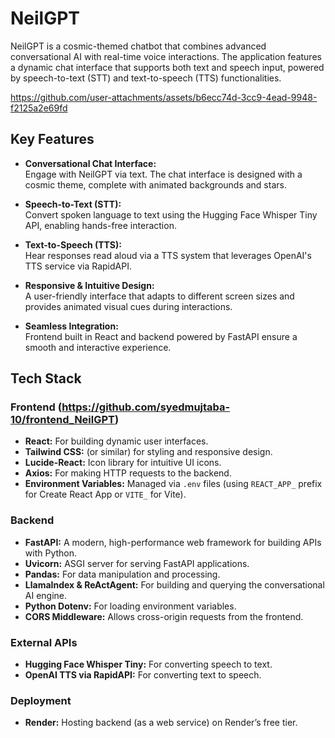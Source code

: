 # NeilGPT

NeilGPT is a cosmic-themed chatbot that combines advanced conversational AI with real-time voice interactions. The application features a dynamic chat interface that supports both text and speech input, powered by speech-to-text (STT) and text-to-speech (TTS) functionalities.


https://github.com/user-attachments/assets/b6ecc74d-3cc9-4ead-9948-f2125a2e69fd


## Key Features

- **Conversational Chat Interface:**  
  Engage with NeilGPT via text. The chat interface is designed with a cosmic theme, complete with animated backgrounds and stars.

- **Speech-to-Text (STT):**  
  Convert spoken language to text using the Hugging Face Whisper Tiny API, enabling hands-free interaction.

- **Text-to-Speech (TTS):**  
  Hear responses read aloud via a TTS system that leverages OpenAI's TTS service via RapidAPI.

- **Responsive & Intuitive Design:**  
  A user-friendly interface that adapts to different screen sizes and provides animated visual cues during interactions.

- **Seamless Integration:**  
  Frontend built in React and backend powered by FastAPI ensure a smooth and interactive experience.

## Tech Stack

### Frontend (https://github.com/syedmujtaba-10/frontend_NeilGPT)
- **React:** For building dynamic user interfaces.
- **Tailwind CSS:** (or similar) for styling and responsive design.
- **Lucide-React:** Icon library for intuitive UI icons.
- **Axios:** For making HTTP requests to the backend.
- **Environment Variables:** Managed via `.env` files (using `REACT_APP_` prefix for Create React App or `VITE_` for Vite).

### Backend
- **FastAPI:** A modern, high-performance web framework for building APIs with Python.
- **Uvicorn:** ASGI server for serving FastAPI applications.
- **Pandas:** For data manipulation and processing.
- **LlamaIndex & ReActAgent:** For building and querying the conversational AI engine.
- **Python Dotenv:** For loading environment variables.
- **CORS Middleware:** Allows cross-origin requests from the frontend.

### External APIs
- **Hugging Face Whisper Tiny:** For converting speech to text.
- **OpenAI TTS via RapidAPI:** For converting text to speech.

### Deployment
- **Render:** Hosting backend (as a web service) on Render’s free tier.
